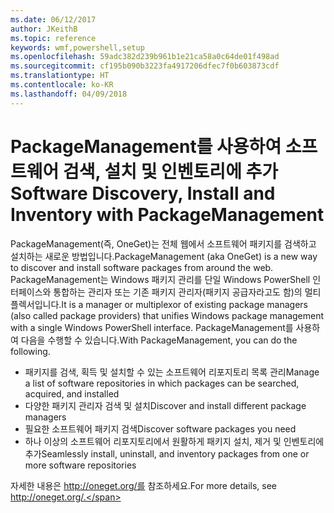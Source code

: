 ```yaml
---
ms.date: 06/12/2017
author: JKeithB
ms.topic: reference
keywords: wmf,powershell,setup
ms.openlocfilehash: 59adc382d239b961b1e21ca58a0c64de01f498ad
ms.sourcegitcommit: cf195b090b3223fa4917206dfec7f0b603873cdf
ms.translationtype: HT
ms.contentlocale: ko-KR
ms.lasthandoff: 04/09/2018
---
```

# <a name="software-discovery-install-and-inventory-with-packagemanagement"></a><span data-ttu-id="9f818-102">PackageManagement를 사용하여 소프트웨어 검색, 설치 및 인벤토리에 추가</span><span class="sxs-lookup"><span data-stu-id="9f818-102">Software Discovery, Install and Inventory with PackageManagement</span></span>

<span data-ttu-id="9f818-103">PackageManagement(즉, OneGet)는 전체 웹에서 소프트웨어 패키지를 검색하고 설치하는 새로운 방법입니다.</span><span class="sxs-lookup"><span data-stu-id="9f818-103">PackageManagement (aka OneGet) is a new way to discover and install software packages from around the web.</span></span> <span data-ttu-id="9f818-104">PackageManagement는 Windows 패키지 관리를 단일 Windows PowerShell 인터페이스와 통합하는 관리자 또는 기존 패키지 관리자(패키지 공급자라고도 함)의 멀티플렉서입니다.</span><span class="sxs-lookup"><span data-stu-id="9f818-104">It is a manager or multiplexor of existing package managers (also called package providers) that unifies Windows package management with a single Windows PowerShell interface.</span></span> <span data-ttu-id="9f818-105">PackageManagement를 사용하여 다음을 수행할 수 있습니다.</span><span class="sxs-lookup"><span data-stu-id="9f818-105">With PackageManagement, you can do the following.</span></span>

-   <span data-ttu-id="9f818-106">패키지를 검색, 획득 및 설치할 수 있는 소프트웨어 리포지토리 목록 관리</span><span class="sxs-lookup"><span data-stu-id="9f818-106">Manage a list of software repositories in which packages can be searched, acquired, and installed</span></span>
-   <span data-ttu-id="9f818-107">다양한 패키지 관리자 검색 및 설치</span><span class="sxs-lookup"><span data-stu-id="9f818-107">Discover and install different package managers</span></span>
-   <span data-ttu-id="9f818-108">필요한 소프트웨어 패키지 검색</span><span class="sxs-lookup"><span data-stu-id="9f818-108">Discover software packages you need</span></span>
-   <span data-ttu-id="9f818-109">하나 이상의 소프트웨어 리포지토리에서 원활하게 패키지 설치, 제거 및 인벤토리에 추가</span><span class="sxs-lookup"><span data-stu-id="9f818-109">Seamlessly install, uninstall, and inventory packages from one or more software repositories</span></span>

<span data-ttu-id="9f818-110">자세한 내용은 http://oneget.org/를 참조하세요.</span><span class="sxs-lookup"><span data-stu-id="9f818-110">For more details, see http://oneget.org/.</span></span>